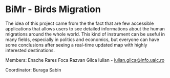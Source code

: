# BiMr - Birds Migration

The idea of this project came from the the fact that are few accessible applications that allows users to see detailed informations about the human migrations around the whole world. This kind of instrument can be useful in many fields, especially in politics and economics, but everyone can have some conclusions after seeing a real-time updated map with highly interested destinations.

Members:
	Enache Rares
	Foca Razvan
	Gilca Iulian - iulian.gilca@info.uaic.ro

Coordinator:
	Buraga Sabin